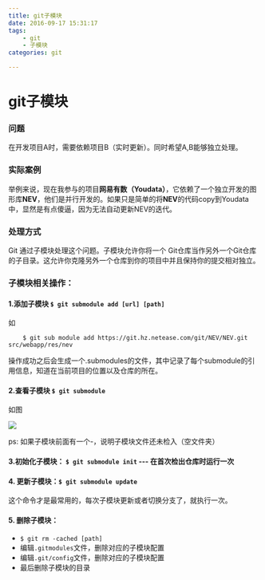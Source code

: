 ```yaml
---
title: git子模块
date: 2016-09-17 15:31:17
tags:
	- git
	- 子模块
categories: git

---
```


# git子模块

### 问题

在开发项目A时，需要依赖项目B（实时更新）。同时希望A,B能够独立处理。

### 实际案例

举例来说，现在我参与的项目**网易有数（Youdata）**，它依赖了一个独立开发的图形库**NEV**，他们是并行开发的。如果只是简单的将**NEV**的代码copy到Youdata中，显然是有点傻逼，因为无法自动更新NEV的迭代。

### 处理方式

Git 通过子模块处理这个问题。子模块允许你将一个 Git仓库当作另外一个Git仓库的子目录。这允许你克隆另外一个仓库到你的项目中并且保持你的提交相对独立。

### 子模块相关操作：

#### 1.添加子模块 `$ git submodule add [url] [path]`

如

		$ git sub module add https://git.hz.netease.com/git/NEV/NEV.git src/webapp/res/nev

操作成功之后会生成一个.submodules的文件，其中记录了每个submodule的引用信息，知道在当前项目的位置以及仓库的所在。

#### 2.查看子模块 `$ git submodule`

如图

![](./images/git子模块/1.png)

ps: 如果子模块前面有一个-，说明子模块文件还未检入（空文件夹）

#### 3.初始化子模块： `$ git submodule init` --- 在首次检出仓库时运行一次

#### 4. 更新子模块：`$ git submodule update` 

这个命令才是最常用的，每次子模块更新或者切换分支了，就执行一次。

#### 5. 删除子模块：

* `$ git rm -cached [path]`
* 编辑`.gitmodules`文件，删除对应的子模块配置
* 编辑`.git/config`文件，删除对应的子模块配置
* 最后删除子模块的目录